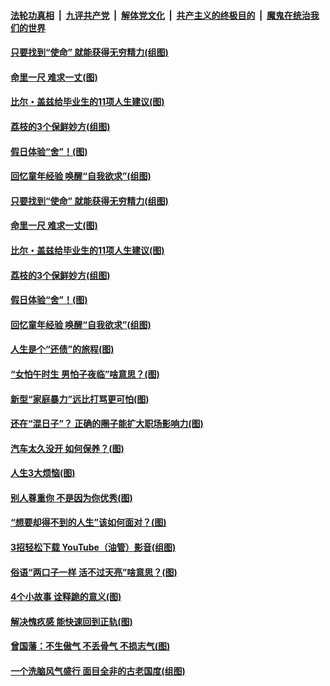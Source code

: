 ####  [法轮功真相](../../../../basic/blob/master/README.md?t=06221131) &nbsp;|&nbsp; [九评共产党](../../../../9ping.md/blob/master/README.md?t=06221131) &nbsp;|&nbsp; [解体党文化](../../../../jtdwh.md/blob/master/README.md?t=06221131)  &nbsp;|&nbsp; [共产主义的终极目的](../../../../gczydzjmd.md/blob/master/README.md?t=06221131) &nbsp;|&nbsp; [魔鬼在统治我们的世界](../../../../mgztzwmdsj.md/blob/master/README.md?t=06221131) 

#### [只要找到“使命” 就能获得无穷精力(组图)](../pages/p8/937159.md?t=06221131) 

#### [命里一尺 难求一丈(图)](../pages/p8/936782.md?t=06221131) 

#### [比尔・盖兹给毕业生的11项人生建议(图)](../pages/p8/936231.md?t=06221131) 

#### [荔枝的3个保鲜妙方(组图)](../pages/p8/936950.md?t=06221131) 

#### [假日体验“舍”！(图)](../pages/p8/937183.md?t=06221131) 

#### [回忆童年经验 唤醒“自我欲求”(组图)](../pages/p8/937082.md?t=06221131) 

#### [只要找到“使命” 就能获得无穷精力(组图)](../pages/p8/937159.md?t=06221131) 

#### [命里一尺 难求一丈(图)](../pages/p8/936782.md?t=06221131) 

#### [比尔・盖兹给毕业生的11项人生建议(图)](../pages/p8/936231.md?t=06221131) 

#### [荔枝的3个保鲜妙方(组图)](../pages/p8/936950.md?t=06221131) 

#### [假日体验“舍”！(图)](../pages/p8/937183.md?t=06221131) 

#### [回忆童年经验 唤醒“自我欲求”(组图)](../pages/p8/937082.md?t=06221131) 

#### [人生是个“还债”的旅程(图)](../pages/p8/936768.md?t=06221131) 

#### [“女怕午时生 男怕子夜临”啥意思？(图)](../pages/p8/937081.md?t=06221131) 

#### [新型“家庭暴力”远比打骂更可怕(图)](../pages/p8/936230.md?t=06221131) 

#### [还在“混日子”？ 正确的圈子能扩大职场影响力(图)](../pages/p8/937049.md?t=06221131) 

#### [汽车太久没开 如何保养？(图)](../pages/p8/937035.md?t=06221131) 

#### [人生3大烦恼(图)](../pages/p8/936959.md?t=06221131) 

#### [别人尊重你 不是因为你优秀(图)](../pages/p8/936253.md?t=06221131) 

#### [“想要却得不到的人生”该如何面对？(图)](../pages/p8/936933.md?t=06221131) 

#### [3招轻松下载 YouTube（油管）影音(组图)](../pages/p8/936922.md?t=06221131) 

#### [俗语“两口子一样 活不过天亮”啥意思？(图)](../pages/p8/936917.md?t=06221131) 

#### [4个小故事 诠释跪的意义(图)](../pages/p8/936353.md?t=06221131) 

#### [解决愧疚感 能快速回到正轨(图)](../pages/p8/936834.md?t=06221131) 

#### [曾国藩：不生傲气 不丢骨气 不损志气(图)](../pages/p8/936248.md?t=06221131) 

#### [一个洗脑风气盛行 面目全非的古老国度(组图)](../pages/p8/936759.md?t=06221131) 

